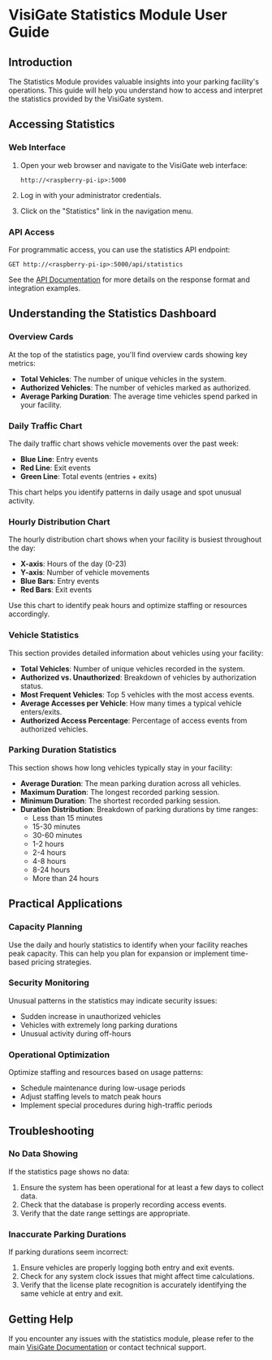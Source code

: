 # VisiGate Statistics Module User Guide

## Introduction

The Statistics Module provides valuable insights into your parking facility's operations. This guide will help you understand how to access and interpret the statistics provided by the VisiGate system.

## Accessing Statistics

### Web Interface

1. Open your web browser and navigate to the VisiGate web interface:
   ```
   http://<raspberry-pi-ip>:5000
   ```

2. Log in with your administrator credentials.

3. Click on the "Statistics" link in the navigation menu.

### API Access

For programmatic access, you can use the statistics API endpoint:

```
GET http://<raspberry-pi-ip>:5000/api/statistics
```

See the [API Documentation](api.md) for more details on the response format and integration examples.

## Understanding the Statistics Dashboard

### Overview Cards

At the top of the statistics page, you'll find overview cards showing key metrics:

- **Total Vehicles**: The number of unique vehicles in the system.
- **Authorized Vehicles**: The number of vehicles marked as authorized.
- **Average Parking Duration**: The average time vehicles spend parked in your facility.

### Daily Traffic Chart

The daily traffic chart shows vehicle movements over the past week:

- **Blue Line**: Entry events
- **Red Line**: Exit events
- **Green Line**: Total events (entries + exits)

This chart helps you identify patterns in daily usage and spot unusual activity.

### Hourly Distribution Chart

The hourly distribution chart shows when your facility is busiest throughout the day:

- **X-axis**: Hours of the day (0-23)
- **Y-axis**: Number of vehicle movements
- **Blue Bars**: Entry events
- **Red Bars**: Exit events

Use this chart to identify peak hours and optimize staffing or resources accordingly.

### Vehicle Statistics

This section provides detailed information about vehicles using your facility:

- **Total Vehicles**: Number of unique vehicles recorded in the system.
- **Authorized vs. Unauthorized**: Breakdown of vehicles by authorization status.
- **Most Frequent Vehicles**: Top 5 vehicles with the most access events.
- **Average Accesses per Vehicle**: How many times a typical vehicle enters/exits.
- **Authorized Access Percentage**: Percentage of access events from authorized vehicles.

### Parking Duration Statistics

This section shows how long vehicles typically stay in your facility:

- **Average Duration**: The mean parking duration across all vehicles.
- **Maximum Duration**: The longest recorded parking session.
- **Minimum Duration**: The shortest recorded parking session.
- **Duration Distribution**: Breakdown of parking durations by time ranges:
  - Less than 15 minutes
  - 15-30 minutes
  - 30-60 minutes
  - 1-2 hours
  - 2-4 hours
  - 4-8 hours
  - 8-24 hours
  - More than 24 hours

## Practical Applications

### Capacity Planning

Use the daily and hourly statistics to identify when your facility reaches peak capacity. This can help you plan for expansion or implement time-based pricing strategies.

### Security Monitoring

Unusual patterns in the statistics may indicate security issues:

- Sudden increase in unauthorized vehicles
- Vehicles with extremely long parking durations
- Unusual activity during off-hours

### Operational Optimization

Optimize staffing and resources based on usage patterns:

- Schedule maintenance during low-usage periods
- Adjust staffing levels to match peak hours
- Implement special procedures during high-traffic periods

## Troubleshooting

### No Data Showing

If the statistics page shows no data:

1. Ensure the system has been operational for at least a few days to collect data.
2. Check that the database is properly recording access events.
3. Verify that the date range settings are appropriate.

### Inaccurate Parking Durations

If parking durations seem incorrect:

1. Ensure vehicles are properly logging both entry and exit events.
2. Check for any system clock issues that might affect time calculations.
3. Verify that the license plate recognition is accurately identifying the same vehicle at entry and exit.

## Getting Help

If you encounter any issues with the statistics module, please refer to the main [VisiGate Documentation](README.md) or contact technical support.

